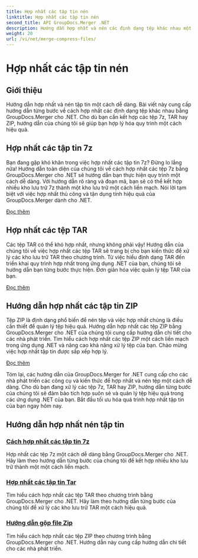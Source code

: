 ```yaml
---
title: Hợp nhất các tập tin nén
linktitle: Hợp nhất các tập tin nén
second_title: API GroupDocs.Merger .NET
description: Hướng dẫn hợp nhất và nén các định dạng tệp khác nhau một cách dễ dàng. Tìm hiểu cách kết hợp các tệp 7z, TAR và ZIP một cách liền mạch với hướng dẫn từng bước của chúng tôi.
weight: 20
url: /vi/net/merge-compress-files/
---
```


# Hợp nhất các tập tin nén

## Giới thiệu


Hướng dẫn hợp nhất và nén tập tin một cách dễ dàng. Bài viết này cung cấp hướng dẫn từng bước về cách hợp nhất các định dạng tệp khác nhau bằng GroupDocs.Merger cho .NET. Cho dù bạn cần kết hợp các tệp 7z, TAR hay ZIP, hướng dẫn của chúng tôi sẽ giúp bạn hợp lý hóa quy trình một cách hiệu quả.

## Hợp nhất các tập tin 7z

Bạn đang gặp khó khăn trong việc hợp nhất các tập tin 7z? Đừng lo lắng nữa! Hướng dẫn toàn diện của chúng tôi về cách hợp nhất các tệp 7z bằng GroupDocs.Merger cho .NET sẽ hướng dẫn bạn thực hiện quy trình một cách dễ dàng. Với hướng dẫn rõ ràng và đoạn mã, bạn sẽ có thể kết hợp nhiều kho lưu trữ 7z thành một kho lưu trữ một cách liền mạch. Nói lời tạm biệt với việc hợp nhất thủ công và tận dụng tính hiệu quả của GroupDocs.Merger dành cho .NET.

[Đọc thêm](./merge-7z-files/)

## Hợp nhất các tệp TAR

Các tệp TAR có thể khó hợp nhất, nhưng không phải vậy! Hướng dẫn của chúng tôi về việc hợp nhất các tệp TAR sẽ trang bị cho bạn kiến thức để xử lý các kho lưu trữ TAR theo chương trình. Từ việc hiểu định dạng TAR đến triển khai quy trình hợp nhất trong ứng dụng .NET của bạn, chúng tôi sẽ hướng dẫn bạn từng bước thực hiện. Đơn giản hóa việc quản lý tệp TAR của bạn.

[Đọc thêm](./merging-tar-files/)

## Hướng dẫn hợp nhất các tập tin ZIP

Tệp ZIP là định dạng phổ biến để nén tệp và việc hợp nhất chúng là điều cần thiết để quản lý tệp hiệu quả. Hướng dẫn hợp nhất các tệp ZIP bằng GroupDocs.Merger cho .NET của chúng tôi cung cấp hướng dẫn chi tiết cho các nhà phát triển. Tìm hiểu cách hợp nhất các tệp ZIP một cách liền mạch trong ứng dụng .NET và nâng cao khả năng xử lý tệp của bạn. Chào mừng việc hợp nhất tập tin được sắp xếp hợp lý.

[Đọc thêm](./guide-merging-zip-files/)

Tóm lại, các hướng dẫn của GroupDocs.Merger for .NET cung cấp cho các nhà phát triển các công cụ và kiến thức để hợp nhất và nén tệp một cách dễ dàng. Cho dù bạn đang xử lý các tệp 7z, TAR hay ZIP, hướng dẫn từng bước của chúng tôi sẽ đảm bảo tích hợp suôn sẻ và quản lý tệp hiệu quả trong các ứng dụng .NET của bạn. Bắt đầu tối ưu hóa quá trình hợp nhất tập tin của bạn ngay hôm nay.
## Hướng dẫn hợp nhất nén tập tin
### [Cách hợp nhất các tập tin 7z](./merge-7z-files/)
Hợp nhất các tệp 7z một cách dễ dàng bằng GroupDocs.Merger cho .NET. Hãy làm theo hướng dẫn từng bước của chúng tôi để kết hợp nhiều kho lưu trữ thành một một cách liền mạch.
### [Hợp nhất các tập tin Tar](./merging-tar-files/)
Tìm hiểu cách hợp nhất các tệp TAR theo chương trình bằng GroupDocs.Merger cho .NET. Hãy làm theo hướng dẫn từng bước của chúng tôi để xử lý các kho lưu trữ TAR một cách hiệu quả.
### [Hướng dẫn gộp file Zip](./guide-merging-zip-files/)
Tìm hiểu cách hợp nhất các tệp ZIP theo chương trình bằng GroupDocs.Merger cho .NET. Hướng dẫn này cung cấp hướng dẫn chi tiết cho các nhà phát triển.